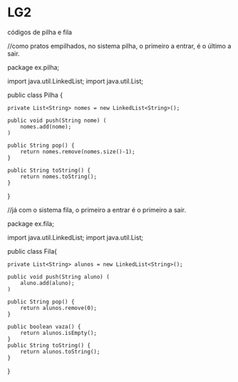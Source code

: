 # LG2
códigos de pilha e fila

//como pratos empilhados, no sistema pilha, o primeiro a entrar, é o último a sair.

package ex.pilha;

import java.util.LinkedList;
import java.util.List;

public class Pilha {

	private List<String> nomes = new LinkedList<String>();

	public void push(String nome) (
		nomes.add(nome);
	)

	public String pop() {
		return nomes.remove(nomes.size()-1);
	}

	public String toString() {
		return nomes.toString();
	}
}

//já com o sistema fila, o primeiro a entrar é o primeiro a sair.

package ex.fila;

import java.util.LinkedList;
import java.util.List;


public class Fila{

	private List<String> alunos = new LinkedList<String>();

	public void push(String aluno) (
		aluno.add(aluno);
	)

	public String pop() {
		return alunos.remove(0);
	}

	public boolean vaza() {
		return alunos.isEmpty();
	}
	public String toString() {
		return alunos.toString();
	}
}


